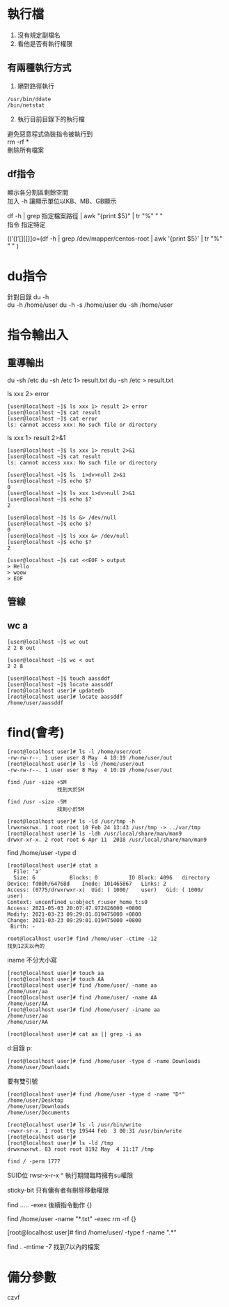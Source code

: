 # 執行檔

1. 沒有規定副檔名
2. 看他是否有執行權限

## 有兩種執行方式  
1. 絕對路徑執行  
```
/usr/bin/ddate  
/bin/netstat  
```
2. 執行目前目錄下的執行檔


避免惡意程式偽裝指令被執行到  
rm -rf *    
刪除所有檔案  

## df指令
顯示各分割區剩餘空間  
加入 -h 讓顯示單位以KB、MB、GB顯示


df -h | grep 指定檔案路徑 | awk "{print $5}" | tr "%" " "  
指令      指定特定  

$()
'()'
[]
[[]]
a=$(df -h | grep /dev/mapper/centos-root | awk '{print $5}' | tr "%" " " )

# du指令
針對目錄
du -h  
du -h /home/user 
du -h -s /home/user
du -sh /home/user  

# 指令輸出入
## 重導輸出

du -sh /etc
du -sh /etc 1> result.txt
du -sh /etc > result.txt


ls xxx  2> error

```
[user@localhost ~]$ ls xxx 1> result 2> error
[user@localhost ~]$ cat result 
[user@localhost ~]$ cat error 
ls: cannot access xxx: No such file or directory
```


ls xxx 1> result 2>&1  

```
[user@localhost ~]$ ls xxx 1> result 2>&1
[user@localhost ~]$ cat result 
ls: cannot access xxx: No such file or directory
```

```
[user@localhost ~]$ ls  1>dv>null 2>&1
[user@localhost ~]$ echo $?
0
[user@localhost ~]$ ls xxx 1>dv>null 2>&1
[user@localhost ~]$ echo $?
2
```

```
[user@localhost ~]$ ls &> /dev/null
[user@localhost ~]$ echo $?
0
[user@localhost ~]$ ls xxx &> /dev/null
[user@localhost ~]$ echo $?
2
```

```
[user@localhost ~]$ cat <<EOF > output
> Hello
> woow
> EOF
```

## 管線


## wc a
```
[user@localhost ~]$ wc out
2 2 8 out
```

``` 
[user@localhost ~]$ wc < out
2 2 8
```

```
[user@localhost ~]$ touch aassddf
[user@localhost ~]$ locate aassddf 
[root@localhost user]# updatedb
[root@localhost user]# locate aassddf 
/home/user/aassddf
```

# find(會考)
```
[root@localhost user]# ls -l /home/user/out
-rw-rw-r--. 1 user user 8 May  4 10:19 /home/user/out
[root@localhost user]# ls -ld /home/user/out
-rw-rw-r--. 1 user user 8 May  4 10:19 /home/user/out
```
```
find /usr -size +5M
                找到大於5M

find /usr -size -5M
                找到小於5M
```

```
[root@localhost user]# ls -ld /usr/tmp -h
lrwxrwxrwx. 1 root root 10 Feb 24 13:43 /usr/tmp -> ../var/tmp
[root@localhost user]# ls -ldh /usr/local/share/man/man9
drwxr-xr-x. 2 root root 6 Apr 11  2018 /usr/local/share/man/man9
```
find /home/user -type d

```
[root@localhost user]# stat a
  File: ‘a’
  Size: 6         	Blocks: 0          IO Block: 4096   directory
Device: fd00h/64768d	Inode: 101465867   Links: 2
Access: (0775/drwxrwxr-x)  Uid: ( 1000/    user)   Gid: ( 1000/    user)
Context: unconfined_u:object_r:user_home_t:s0
Access: 2021-05-03 20:07:47.972426000 +0800
Modify: 2021-03-23 09:29:01.019475000 +0800
Change: 2021-03-23 09:29:01.019475000 +0800
 Birth: -
```
```
root@localhost user]# find /home/user -ctime -12
找到12天以內的
```

iname 不分大小寫
```
[root@localhost user]# touch aa
[root@localhost user]# touch AA
[root@localhost user]# find /home/user/ -name aa
/home/user/aa
[root@localhost user]# find /home/user/ -name AA
/home/user/AA
[root@localhost user]# find /home/user/ -iname aa
/home/user/aa
/home/user/AA
```

```
[root@localhost user]# cat aa || grep -i aa
```

d:目錄
p:

```
[root@localhost user]# find /home/user -type d -name Downloads
/home/user/Downloads
```

要有雙引號
```
[root@localhost user]# find /home/user -type d -name "D*"
/home/user/Desktop
/home/user/Downloads
/home/user/Documents
```

```
[root@localhost user]# ls -l /usr/bin/write
-rwxr-sr-x. 1 root tty 19544 Feb  3 00:31 /usr/bin/write
[root@localhost user]# 
[root@localhost user]# ls -ld /tmp
drwxrwxrwt. 83 root root 8192 May  4 11:17 /tmp
```

```
find / -perm 1777
```

SUID位
rwsr-x-r-x
  ^
執行期間臨時擁有su權限

sticky-bit
只有傭有者有刪除移動權限


find  .....  -exex 後續指令動作 {}

find /home/user -name "*.txt" -exec rm -rf {}


[root@localhost user]# find /home/user/ -type f -name ".*"

find . -mtime -7
找到7以內的檔案


# 備分參數
czvf